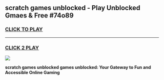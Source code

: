 
## scratch games unblocked - Play Unblocked Gmaes & Free #74o89
<h3>
<a href="https://news.freeplayer.one?title=scratch_games_unblocked&ref=03M">CLICK TO PLAY</a></h3>
<hr>

<h3>
<a href="https://news.freeplayer.one?title=scratch_games_unblocked&ref=03M">CLICK 2 PLAY</a>
  
</h3>

<a href="https://news.freeplayer.one?title=scratch_games_unblocked&ref=03M"><img src="https://clearcache.store/games.png"></a>


**scratch games unblocked games unblocked: Your Gateway to Fun and Accessible Online Gaming**
